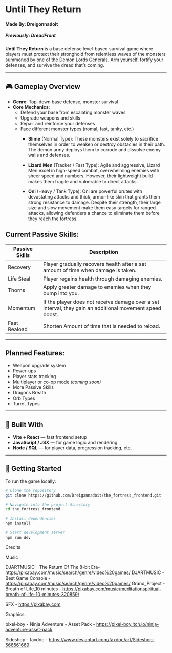 # Until They Return
#### Made By: Dreigonnadoit 
##### Previously: DreadFront

**Until They Return** is a base defense level-based survival game where players must protect their stronghold from relentless waves of the monsters summoned by one of the Demon Lords Generals. Arm yourself, fortify your defenses, and survive the dread that’s coming.

---

## 🎮 Gameplay Overview

- **Genre**: Top-down base defense, monster survival
- **Core Mechanics**:
  - Defend your base from escalating monster waves
  - Upgrade weapons and skills
  - Repair and reinforce your defenses
  - Face different monster types (nomal, fast, tanky, etc.)
    - **Slime** (Normal Type): These monsters exist solely to sacrifice themselves in order to weaken or destroy obstacles in their path. The demon army deploys them to corrode and dissolve enemy walls and defenses.

    - **Lizard Men** (Tracker / Fast Type): Agile and aggressive, Lizard Men excel in high-speed combat, overwhelming enemies with sheer speed and numbers. However, their lightweight build makes them fragile and vulnerable to direct attacks.

    - **Oni** (Heavy / Tank Type): Oni are powerful brutes with devastating attacks and thick, armor-like skin that grants them strong resistance to damage. Despite their strength, their large size and slow movement make them easy targets for ranged attacks, allowing defenders a chance to eliminate them before they reach the fortress.





## **Current Passive Skills:**


| Passive Skills | Description                                                                                              |
|----------------|----------------------------------------------------------------------------------------------------------|
| Recovery       | Player gradually recovers health after a set amount of time when damage is taken.                        |
| Life Steal     | Player regains health through damaging enemies.                                                          |
| Thorns         | Apply greater damage to enemies when they bump into you.                                                 |
| Momentum       | If the player does not receive damage over a set interval, they gain an additional movement speed boost. |
| Fast Reaload   | Shorten Amount of time that is needed to reload.                                                         |

---

## **Planned Features**:
  - Weapon upgrade system
  - Power-ups
  - Player stats tracking
  - Multiplayer or co-op mode *(coming soon)*
  - More Passive Skills
  - Dragons Breath
  - Orb Types
  - Turret Types

---

## 🧱 Built With

- **Vite + React** — fast frontend setup
- **JavaScript / JSX** — for game logic and rendering
- **Node / SQL** — for player data, progression tracking, etc.

---

## 🚀 Getting Started

To run the game locally:

```bash
# Clone the repository
git clone https://github.com/Dreigannadoit/the_fortress_frontend.git

# Navigate into the project directory
cd the_fortress_frontend

# Install dependencies
npm install

# Start development server
npm run dev
```


Credits

Music

DJARTMUSIC - The Return Of The 8-bit Era- https://pixabay.com/music/search/genre/video%20games/
DJARTMUSIC - Best Game Console - https://pixabay.com/music/search/genre/video%20games/
Grand_Project - Breath of Life_10 minutes - https://pixabay.com/music/meditationspiritual-breath-of-life-10-minutes-320859/


SFX - https://pixabay.com



Graphics

pixel-boy - Ninja Adventure - Asset Pack - https://pixel-boy.itch.io/ninja-adventure-asset-pack

Sideshop - faxdoc - https://www.deviantart.com/faxdoc/art/Sideshop-566561669


